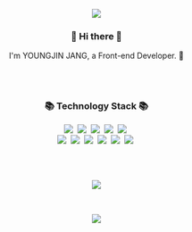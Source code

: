 <p align="center">
  <img align="center" src="https://capsule-render.vercel.app/api?type=waving&color=auto&height=300&section=header&text=gongyoon93&fontSize=80" />
</p>
<h3 align="center"> 👋 Hi there 👋 </h3>
<p align="center">
  I'm YOUNGJIN JANG, a Front-end Developer. 👩
</p>
<br />
<br />
<h3 align="center">📚 Technology Stack 📚</h3>
<p align="center">
  <img src="https://img.shields.io/badge/-Javascript-yellowgreen"/>&nbsp
  <img src="https://img.shields.io/badge/-React-blue"/>&nbsp
  <img src="https://img.shields.io/badge/-Vue-blue"/>&nbsp  
  <img src="https://img.shields.io/badge/-Next-blue"/>&nbsp
  <img src="https://img.shields.io/badge/-Typescript-yellow"/>&nbsp
  <br/>
  <img src="https://img.shields.io/badge/-ReactQuery-purple"/>&nbsp
  <img src="https://img.shields.io/badge/-Recoil-purple"/>&nbsp
  <img src="https://img.shields.io/badge/-zustand-purple"/>&nbsp
  <img src="https://img.shields.io/badge/-HTML-orange"/>&nbsp
  <img src="https://img.shields.io/badge/-CSS-green"/>&nbsp
  <img src="https://img.shields.io/badge/-Git-black"/>&nbsp
</p>
<br />
<br />
<p align="center">
  <img align="center" src="https://github-readme-stats.vercel.app/api?username=gongyoon93&layout=compact" />
</p>
<br />
<p align="center">
  <img align="center" src="https://capsule-render.vercel.app/api?type=waving&color=auto&height=300&section=footer" />
</p>
